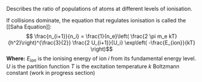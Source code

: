 Describes the ratio of populations of atoms at different levels of ionisation.

If collisions dominate, the equation that regulates ionisation is called the [[Saha Equation]]: $$ \frac{n_{i+1}}{n_i} = \frac{1}{n_e}\left( \frac{2 \pi m_e kT}{h^2}\right)^{\frac{3}{2}} \frac{2 U_{i+1}}{U_i} \exp\left( -\frac{E_{ion}}{kT} \right)$$**Where:**
$E_{ion}$ is the ionising energy of ion $i$ from its fundamental energy level.
$U$ is the partition function
$T$ is the excitation temperature
$k$ Boltzmann constant
(work in progress section)